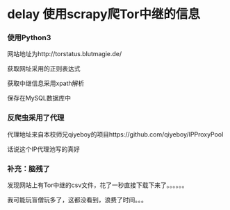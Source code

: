 # delay 使用scrapy爬Tor中继的信息

### 使用Python3 

网站地址为http://torstatus.blutmagie.de/ 

获取网址采用的正则表达式

获取中继信息采用xpath解析

保存在MySQL数据库中

### 反爬虫采用了代理

代理地址来自本校师兄qiyeboy的项目https://github.com/qiyeboy/IPProxyPool

话说这个IP代理池写的真好


### 补充：脑残了

发现网站上有Tor中继的csv文件，花了一秒直接下载下来了。。。。。。

我可能玩盲僧玩多了，这都没看到，浪费了时间。。。

